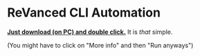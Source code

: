 # ReVanced CLI Automation


[**Just download (on PC) and double click.**](https://github.com/taku-nm/auto-cli/releases/download/v1.29/auto-cli-1.29.bat) It is *that* simple.


(You might have to click on "More info" and then "Run anyways")
